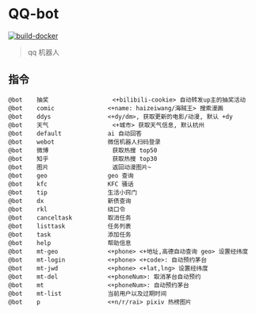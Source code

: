
# QQ-bot

[![build-docker](https://github.com/Lick-Dog-Club/qq-bot/actions/workflows/build.yaml/badge.svg)](https://github.com/Lick-Dog-Club/qq-bot/actions/workflows/build.yaml)

> qq 机器人

## 指令

```text
@bot	抽奖              	<+bilibili-cookie> 自动转发up主的抽奖活动
@bot	comic           	<+name: haizeiwang/海贼王> 搜索漫画
@bot	ddys            	<+dy/dm>, 获取更新的电影/动漫, 默认 +dy
@bot	天气              	<+城市> 获取天气信息, 默认杭州
@bot	default         	ai 自动回答
@bot	webot           	微信机器人扫码登录
@bot	微博              	获取热搜 top50
@bot	知乎              	获取热搜 top30
@bot	图片              	返回动漫图片~
@bot	geo             	geo 查询
@bot	kfc             	KFC 骚话
@bot	tip             	生活小窍门
@bot	dx              	新债查询
@bot	rkl             	绕口令
@bot	canceltask      	取消任务
@bot	listtask        	任务列表
@bot	task            	添加任务
@bot	help            	帮助信息
@bot	mt-geo          	<+phone> <+地址,高德自动查询 geo> 设置经纬度
@bot	mt-login        	<+phone> <+code>: 自动预约茅台
@bot	mt-jwd          	<+phone> <+lat,lng> 设置经纬度
@bot	mt-del          	<+phoneNum>: 取消茅台自动预约
@bot	mt              	<+phoneNum>: 自动预约茅台
@bot	mt-list         	当前用户以及过期时间
@bot	p               	<+n/r/rai> pixiv 热榜图片
```
